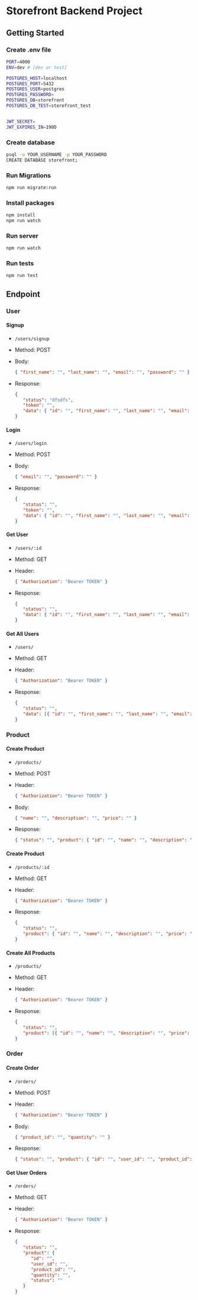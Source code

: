 # Storefront Backend Project

## Getting Started

### Create .env file

```sh
PORT=4000
ENV=dev # [dev or test]

POSTGRES_HOST=localhost
POSTGRES_PORT=5432
POSTGRES_USER=postgres
POSTGRES_PASSWORD=
POSTGRES_DB=storefront
POSTGRES_DB_TEST=storefront_test


JWT_SECRET=
JWT_EXPIRES_IN=190D
```

### Create database

```sh
psql -u YOUR_USERNAME -p YOUR_PASSWORD
CREATE DATABASE storefront;
```

### Run Migrations

```sh
npm run migrate:run
```

### Install packages

```bash
npm install
npm run watch
```

### Run server

```bash
npm run watch
```

### Run tests

```bash
npm run test
```

## Endpoint

### User

#### Signup

-  `/users/signup` <br>
-  Method: POST <br>
-  Body:

   ```json
   { "first_name": "", "last_name": "", "email": "", "password": "" }
   ```

-  Response:
   ```json
   {
      "status": "dfsdfs",
      "token": "",
      "data": { "id": "", "first_name": "", "last_name": "", "email": "" }
   }
   ```

#### Login

-  `/users/login` <br>
-  Method: POST <br>
-  Body:
   ```json
   { "email": "", "password": "" }
   ```
-  Response:

   ```json
   {
      "status": "",
      "token": "",
      "data": { "id": "", "first_name": "", "last_name": "", "email": "" }
   }
   ```

#### Get User

-  `/users/:id` <br>
-  Method: GET <br>
-  Header:

   ```json
   { "Authorization": "Bearer TOKEN" }
   ```

-  Response:

   ```json
   {
      "status": "",
      "data": { "id": "", "first_name": "", "last_name": "", "email": "" }
   }
   ```

#### Get All Users

-  `/users/` <br>
-  Method: GET <br>
-  Header:

   ```json
   { "Authorization": "Bearer TOKEN" }
   ```

-  Response:

   ```json
   {
      "status": "",
      "data": [{ "id": "", "first_name": "", "last_name": "", "email": "" }]
   }
   ```

### Product

#### Create Product

-  `/products/` <br>
-  Method: POST <br>
-  Header:

   ```json
   { "Authorization": "Bearer TOKEN" }
   ```

-  Body:
   ```json
   { "name": "", "description": "", "price": "" }
   ```
-  Response:

   ````json
   { "status": "", "product": { "id": "", "name": "", "description": "", "price": ""} }

   ````

#### Create Product

-  `/products/:id` <br>
-  Method: GET <br>
-  Header:

   ```json
   { "Authorization": "Bearer TOKEN" }
   ```

-  Response:
   ```json
   {
      "status": "",
      "product": { "id": "", "name": "", "description": "", "price": "" }
   }
   ```

#### Create All Products

-  `/products/` <br>
-  Method: GET <br>
-  Header:

   ```json
   { "Authorization": "Bearer TOKEN" }
   ```

-  Response:
   ```json
   {
      "status": "",
      "product": [{ "id": "", "name": "", "description": "", "price": "" }]
   }
   ```

### Order

#### Create Order

-  `/orders/` <br>
-  Method: POST <br>
-  Header:

   ```json
   { "Authorization": "Bearer TOKEN" }
   ```

-  Body:
   ```json
   { "product_id": "", "quantity": "" }
   ```
-  Response:

   ```json
   { "status": "", "product": { "id": "", "user_id": "", "product_id": "", "quantity": "", "status"": ""} }
   ```

#### Get User Orders

-  `/orders/` <br>
-  Method: GET <br>
-  Header:

   ```json
   { "Authorization": "Bearer TOKEN" }
   ```

-  Response:

   ```json
   {
      "status": "",
      "product": {
         "id": "",
         "user_id": "",
         "product_id": "",
         "quantity": "",
         "status": ""
      }
   }
   ```
